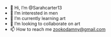 - 👋 Hi, I’m @Sarahcarter13
- 👀 I’m interested in men
- 🌱 I’m currently learning art
- 💞️ I’m looking to collaborate on art
- 📫 How to reach me zookodamny@gmail.com

<!---
Sarahcarter13/Sarahcarter13 is a ✨ special ✨ repository because its `README.md` (this file) appears on your GitHub profile.
You can cli1ck the Preview link to take a look at your changes.
--->
